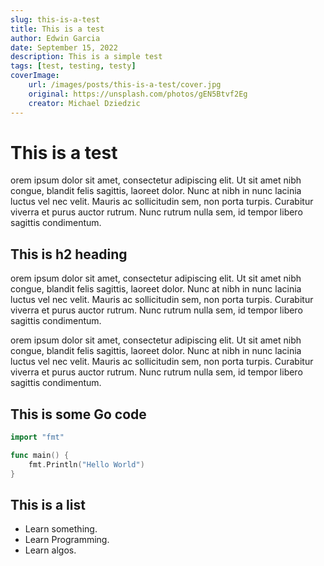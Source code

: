 ```yaml
---
slug: this-is-a-test
title: This is a test
author: Edwin Garcia
date: September 15, 2022
description: This is a simple test
tags: [test, testing, testy]
coverImage:
    url: /images/posts/this-is-a-test/cover.jpg
    original: https://unsplash.com/photos/gEN5Btvf2Eg
    creator: Michael Dziedzic
---
```


# This is a test

orem ipsum dolor sit amet, consectetur adipiscing elit. Ut sit amet nibh congue, blandit felis sagittis, laoreet dolor. Nunc at nibh in nunc lacinia luctus vel nec velit. Mauris ac sollicitudin sem, non porta turpis. Curabitur viverra et purus auctor rutrum. Nunc rutrum nulla sem, id tempor libero sagittis condimentum.

## This is h2 heading

orem ipsum dolor sit amet, consectetur adipiscing elit. Ut sit amet nibh congue, blandit felis sagittis, laoreet dolor. Nunc at nibh in nunc lacinia luctus vel nec velit. Mauris ac sollicitudin sem, non porta turpis. Curabitur viverra et purus auctor rutrum. Nunc rutrum nulla sem, id tempor libero sagittis condimentum.

orem ipsum dolor sit amet, consectetur adipiscing elit. Ut sit amet nibh congue, blandit felis sagittis, laoreet dolor. Nunc at nibh in nunc lacinia luctus vel nec velit. Mauris ac sollicitudin sem, non porta turpis. Curabitur viverra et purus auctor rutrum. Nunc rutrum nulla sem, id tempor libero sagittis condimentum.

## This is some Go code

```go
import "fmt"

func main() {
    fmt.Println("Hello World")
}
```

## This is a list

-   Learn something.
-   Learn Programming.
-   Learn algos.
